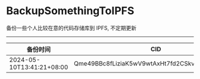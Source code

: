 # BackupSomethingToIPFS
备份一些个人比较在意的代码存储库到 IPFS, 不定期更新

---

| 备份时间                  | CID                                            |
| ------------------------- | ---------------------------------------------- |
| 2024-05-10T13:41:21+08:00 | Qme49BBc8fLiziaK5wV9wtAxHt7fd2CSkvLLq5fp5oKwgF |
